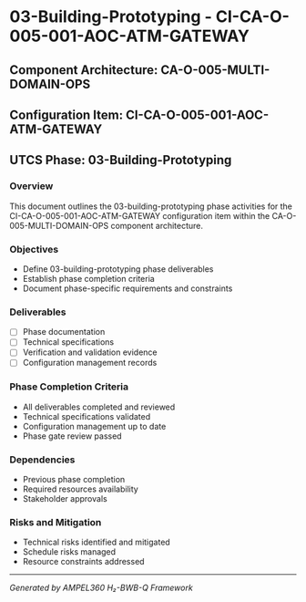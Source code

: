 # 03-Building-Prototyping - CI-CA-O-005-001-AOC-ATM-GATEWAY

## Component Architecture: CA-O-005-MULTI-DOMAIN-OPS
## Configuration Item: CI-CA-O-005-001-AOC-ATM-GATEWAY
## UTCS Phase: 03-Building-Prototyping

### Overview
This document outlines the 03-building-prototyping phase activities for the CI-CA-O-005-001-AOC-ATM-GATEWAY configuration item within the CA-O-005-MULTI-DOMAIN-OPS component architecture.

### Objectives
- Define 03-building-prototyping phase deliverables
- Establish phase completion criteria
- Document phase-specific requirements and constraints

### Deliverables
- [ ] Phase documentation
- [ ] Technical specifications
- [ ] Verification and validation evidence
- [ ] Configuration management records

### Phase Completion Criteria
- All deliverables completed and reviewed
- Technical specifications validated
- Configuration management up to date
- Phase gate review passed

### Dependencies
- Previous phase completion
- Required resources availability
- Stakeholder approvals

### Risks and Mitigation
- Technical risks identified and mitigated
- Schedule risks managed
- Resource constraints addressed

---
*Generated by AMPEL360 H₂-BWB-Q Framework*
